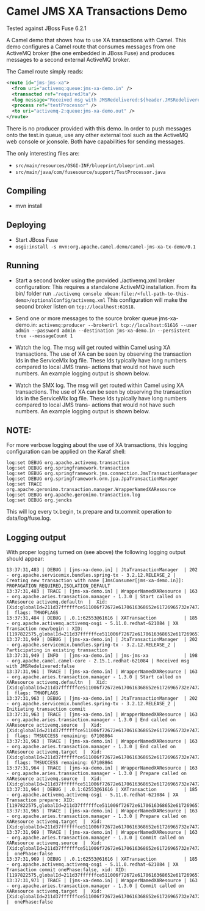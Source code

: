 # Camel JMS XA Transactions Demo

Tested against JBoss Fuse 6.2.1

A Camel demo that shows how to use XA transactions with Camel.
This demo configures a Camel route that consumes messages from one
ActiveMQ broker (the one embedded in JBoss Fuse) and produces messages
to a second external ActiveMQ broker.


The Camel route simply reads:

```xml
<route id="jms-jms-xa">
  <from uri="activemq:queue:jms-xa-demo.in" />
  <transacted ref="requiredJta"/> 
  <log message="Received msg with JMSRedelivered:${header.JMSRedelivered}" />
  <process ref="testProcessor" />
  <to uri="activemq-2:queue:jms-xa-demo.out" />
</route>
```

There is no producer provided with this demo. In order to push messages onto 
the test.in queue, use any other external tool such as the ActiveMQ web 
console or jconsole. Both have capabilities for sending messages.

The only interesting files are:
- `src/main/resources/OSGI-INF/blueprint/blueprint.xml`
- `src/main/java/com/fusesource/support/TestProcessor.java`


## Compiling
- mvn install


## Deploying
- Start JBoss Fuse
- `osgi:install -s mvn:org.apache.camel.demo/camel-jms-xa-tx-demo/0.1`

## Running

- Start a second broker using the provided ./activemq.xml broker configuration:
  This requires a standalone ActiveMQ installation. From its bin/ folder run
    `./activemq console xbean:file:/<full-path-to-this-demo>/optionalConfig/activemq.xml`
  This configuration will make the second broker listen on `tcp://localhost:61618`.


- Send one or more messages to the source broker queue jms-xa-demo.in:
  `activemq:producer --brokerUrl tcp://localhost:61616 --user admin --password admin --destination jms-xa-demo.in --persistent true --messageCount 1`

- Watch the log. The msg will get routed within Camel using XA transactions.
  The use of XA can be seen by observing the transaction Ids in the ServiceMix 
  log file. These Ids typically have long numbers compared to local JMS trans-
  actions that would not have such numbers.
  An example logging output is shown below.

- Watch the SMX log. The msg will get routed within Camel using XA transactions.
  The use of XA can be seen by observing the transaction Ids in the ServiceMix 
  log file. These Ids typically have long numbers compared to local JMS trans-
  actions that would not have such numbers.
  An example logging output is shown below.


## NOTE: 
For more verbose logging about the use of XA transactions, this logging 
configuration can be applied on the Karaf shell:

```
log:set DEBUG org.apache.activemq.transaction
log:set DEBUG org.springframework.transaction
log:set DEBUG org.springframework.jms.connection.JmsTransactionManager
log:set DEBUG org.springframework.orm.jpa.JpaTransactionManager
log:set TRACE org.apache.geronimo.transaction.manager.WrapperNamedXAResource
log:set DEBUG org.apache.geronimo.transaction.log
log:set DEBUG org.jencks
```

This will log every tx.begin, tx.prepare and tx.commit operation to data/log/fuse.log.


## Logging output

With proper logging turned on (see above) the following logging output should 
appear:

```
13:37:31,483 | DEBUG | [jms-xa-demo.in] | JtaTransactionManager  | 202 - org.apache.servicemix.bundles.spring-tx - 3.2.12.RELEASE_2 | Creating new transaction with name [JmsConsumer[jms-xa-demo.in]]: PROPAGATION_REQUIRED,ISOLATION_DEFAULT
13:37:31,483 | TRACE | [jms-xa-demo.in] | WrapperNamedXAResource | 163 - org.apache.aries.transaction.manager - 1.3.0 | Start called on XAResource activemq.defaultn  |  Xid: [Xid:globalId=211d37ffffffce511006f72672e6170616368652e61726965732e7472616e73616374696f6e0000000000000000000000000000,length=64,branchId=1000ffffffacffffff9836ffffffce511006170616368652e61726965732e7472616e73616374696f6e0000000000000000000000000000,length=64]n  |  flags: TMNOFLAGS
13:37:31,484 | DEBUG | .0.1:62553@61616 | XATransaction          | 185 - org.apache.activemq.activemq-osgi - 5.11.0.redhat-621084 | XA Transaction new/begin : XID:[1197822575,globalId=211d37ffffffce511006f72672e6170616368652e61726965732e7472616e73616374696f6e0000000000000000000000000000,branchId=1000ffffffacffffff9836ffffffce511006170616368652e61726965732e7472616e73616374696f6e0000000000000000000000000000]
13:37:31,949 | DEBUG | [jms-xa-demo.in] | JtaTransactionManager  | 202 - org.apache.servicemix.bundles.spring-tx - 3.2.12.RELEASE_2 | Participating in existing transaction
13:37:31,949 | INFO  | [jms-xa-demo.in] | jms-jms-xa             | 198 - org.apache.camel.camel-core - 2.15.1.redhat-621084 | Received msg with JMSRedelivered:false
13:37:31,961 | TRACE | [jms-xa-demo.in] | WrapperNamedXAResource | 163 - org.apache.aries.transaction.manager - 1.3.0 | Start called on XAResource activemq.defaultn  |  Xid: [Xid:globalId=211d37ffffffce511006f72672e6170616368652e61726965732e7472616e73616374696f6e0000000000000000000000000000,length=64,branchId=2000ffffffacffffff9836ffffffce511006170616368652e61726965732e7472616e73616374696f6e0000000000000000000000000000,length=64]n  |  flags: TMNOFLAGS
13:37:31,963 | DEBUG | [jms-xa-demo.in] | JtaTransactionManager  | 202 - org.apache.servicemix.bundles.spring-tx - 3.2.12.RELEASE_2 | Initiating transaction commit
13:37:31,963 | TRACE | [jms-xa-demo.in] | WrapperNamedXAResource | 163 - org.apache.aries.transaction.manager - 1.3.0 | End called on XAResource activemq.source  |  Xid: [Xid:globalId=211d37ffffffce511006f72672e6170616368652e61726965732e7472616e73616374696f6e0000000000000000000000000000,length=64,branchId=2000ffffffacffffff9836ffffffce511006170616368652e61726965732e7472616e73616374696f6e0000000000000000000000000000,length=64]n  |  flags: TMSUCCESS remaining: 67108864
13:37:31,963 | TRACE | [jms-xa-demo.in] | WrapperNamedXAResource | 163 - org.apache.aries.transaction.manager - 1.3.0 | End called on XAResource activemq.target  |  Xid: [Xid:globalId=211d37ffffffce511006f72672e6170616368652e61726965732e7472616e73616374696f6e0000000000000000000000000000,length=64,branchId=1000ffffffacffffff9836ffffffce511006170616368652e61726965732e7472616e73616374696f6e0000000000000000000000000000,length=64]n  |  flags: TMSUCCESS remaining: 67108864
13:37:31,964 | TRACE | [jms-xa-demo.in] | WrapperNamedXAResource | 163 - org.apache.aries.transaction.manager - 1.3.0 | Prepare called on XAResource activemq.source  |  Xid: [Xid:globalId=211d37ffffffce511006f72672e6170616368652e61726965732e7472616e73616374696f6e0000000000000000000000000000,length=64,branchId=1000ffffffacffffff9836ffffffce511006170616368652e61726965732e7472616e73616374696f6e0000000000000000000000000000,length=64]
13:37:31,964 | DEBUG | .0.1:62553@61616 | XATransaction          | 185 - org.apache.activemq.activemq-osgi - 5.11.0.redhat-621084 | XA Transaction prepare: XID:[1197822575,globalId=211d37ffffffce511006f72672e6170616368652e61726965732e7472616e73616374696f6e0000000000000000000000000000,branchId=1000ffffffacffffff9836ffffffce511006170616368652e61726965732e7472616e73616374696f6e0000000000000000000000000000]
13:37:31,965 | TRACE | [jms-xa-demo.in] | WrapperNamedXAResource | 163 - org.apache.aries.transaction.manager - 1.3.0 | Prepare called on XAResource activemq.target  |  Xid: [Xid:globalId=211d37ffffffce511006f72672e6170616368652e61726965732e7472616e73616374696f6e0000000000000000000000000000,length=64,branchId=2000ffffffacffffff9836ffffffce511006170616368652e61726965732e7472616e73616374696f6e0000000000000000000000000000,length=64]
13:37:31,969 | TRACE | [jms-xa-demo.in] | WrapperNamedXAResource | 163 - org.apache.aries.transaction.manager - 1.3.0 | Commit called on XAResource activemq.source  |  Xid: [Xid:globalId=211d37ffffffce511006f72672e6170616368652e61726965732e7472616e73616374696f6e0000000000000000000000000000,length=64,branchId=1000ffffffacffffff9836ffffffce511006170616368652e61726965732e7472616e73616374696f6e0000000000000000000000000000,length=64]n  |  onePhase:false
13:37:31,969 | DEBUG | .0.1:62553@61616 | XATransaction          | 185 - org.apache.activemq.activemq-osgi - 5.11.0.redhat-621084 | XA Transaction commit onePhase:false, xid: XID:[1197822575,globalId=211d37ffffffce511006f72672e6170616368652e61726965732e7472616e73616374696f6e0000000000000000000000000000,branchId=1000ffffffacffffff9836ffffffce511006170616368652e61726965732e7472616e73616374696f6e0000000000000000000000000000]
13:37:31,971 | TRACE | [jms-xa-demo.in] | WrapperNamedXAResource | 163 - org.apache.aries.transaction.manager - 1.3.0 | Commit called on XAResource activemq.target  |  Xid: [Xid:globalId=211d37ffffffce511006f72672e6170616368652e61726965732e7472616e73616374696f6e0000000000000000000000000000,length=64,branchId=2000ffffffacffffff9836ffffffce511006170616368652e61726965732e7472616e73616374696f6e0000000000000000000000000000,length=64]n  |  onePhase:false
```
